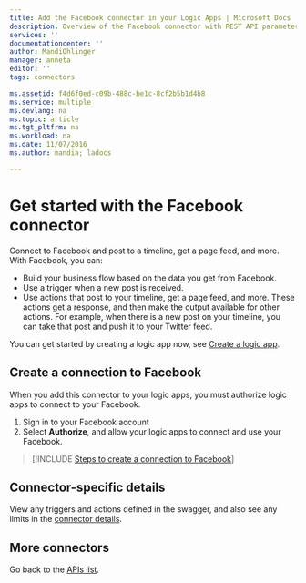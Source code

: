 ```yaml
---
title: Add the Facebook connector in your Logic Apps | Microsoft Docs
description: Overview of the Facebook connector with REST API parameters
services: ''
documentationcenter: ''
author: MandiOhlinger
manager: anneta
editor: ''
tags: connectors

ms.assetid: f4d6f0ed-c09b-488c-be1c-8cf2b5b1d4b8
ms.service: multiple
ms.devlang: na
ms.topic: article
ms.tgt_pltfrm: na
ms.workload: na
ms.date: 11/07/2016
ms.author: mandia; ladocs

---
```

# Get started with the Facebook connector
Connect to Facebook and post to a timeline, get a page feed, and more. With Facebook, you can:

* Build your business flow based on the data you get from Facebook. 
* Use a trigger when a new post is received.
* Use actions that post to your timeline, get a page feed, and more. These actions get a response, and then make the output available for other actions. For example, when there is a new post on your timeline, you can take that post and push it to your Twitter feed. 

You can get started by creating a logic app now, see [Create a logic app](../logic-apps/quickstart-create-first-logic-app-workflow.md).

## Create a connection to Facebook
When you add this connector to your logic apps, you must authorize logic apps to connect to your Facebook.

1. Sign in to your Facebook account
2. Select **Authorize**, and allow your logic apps to connect and use your Facebook. 

> [!INCLUDE [Steps to create a connection to Facebook](../../includes/connectors-create-api-facebook.md)]


## Connector-specific details

View any triggers and actions defined in the swagger, and also see any limits in the [connector details](/connectors/facebook/).

## More connectors
Go back to the [APIs list](apis-list.md).